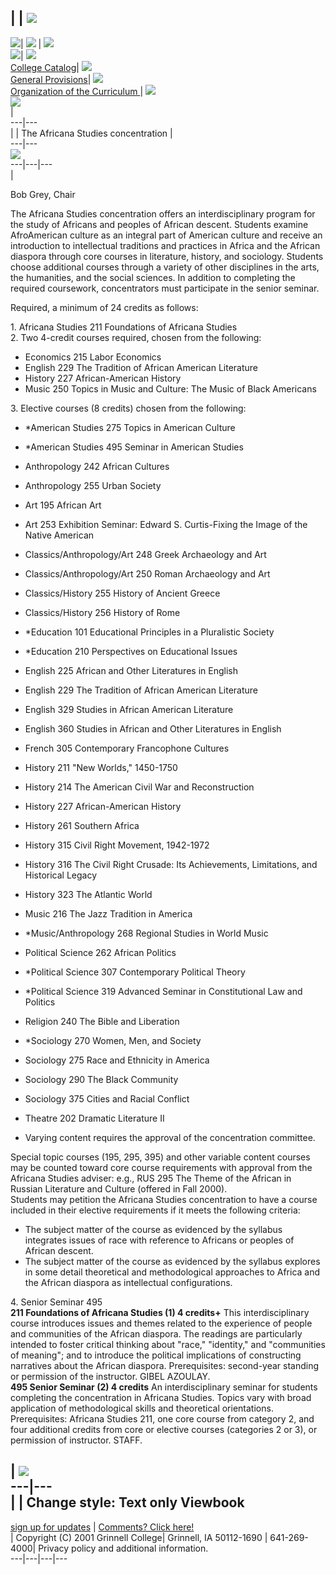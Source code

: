 |  | [![](../../../../images/navilogo2.jpg)](../)  
---  
![](../../../../images/0sha.gif)| ![](../../../../images/0sha.gif) |
![](../../../../images/0sha.gif)  
![](../../../../images/shorbar.jpg)| ![](../../../../images/0sha.gif)  
[College Catalog](../../)| ![](../../../../images/0sha.gif)  
[General Provisions](../general\\)| ![](../../../../images/0sha.gif)  
[Organization of the Curriculum ](../curriculum\\)|
![](../../../../images/0sha.gif)  
![](../../../../images/bottombar2.jpg)  
|  
---|---  
|  | The Africana Studies concentration | [  ](../../../../cgi-bin/times.dll)  
---|---  
![](../../../../images/0sha.gif)  
---|---|---  
|

Bob Grey, Chair  
  
The Africana Studies concentration offers an interdisciplinary program for the
study of Africans and peoples of African descent. Students examine
AfroAmerican culture as an integral part of American culture and receive an
introduction to intellectual traditions and practices in Africa and the
African diaspora through core courses in literature, history, and sociology.
Students choose additional courses through a variety of other disciplines in
the arts, the humanities, and the social sciences. In addition to completing
the required coursework, concentrators must participate in the senior seminar.  
  
Required, a minimum of 24 credits as follows:  
  
1\. Africana Studies 211 Foundations of Africana Studies  
2\. Two 4-credit courses required, chosen from the following:

  * Economics 215 Labor Economics
  * English 229 The Tradition of African American Literature 
  * History 227 African-American History 
  * Music 250 Topics in Music and Culture: The Music of Black Americans

3\. Elective courses (8 credits) chosen from the following:

  * *American Studies 275 Topics in American Culture 
  * *American Studies 495 Seminar in American Studies 
  * Anthropology 242 African Cultures 
  * Anthropology 255 Urban Society 
  * Art 195 African Art 
  * Art 253 Exhibition Seminar: Edward S. Curtis-Fixing the Image of the Native American 
  * Classics/Anthropology/Art 248 Greek Archaeology and Art
  * Classics/Anthropology/Art 250 Roman Archaeology and Art 
  * Classics/History 255 History of Ancient Greece 
  * Classics/History 256 History of Rome 
  * *Education 101 Educational Principles in a Pluralistic Society 
  * *Education 210 Perspectives on Educational Issues 
  * English 225 African and Other Literatures in English 
  * English 229 The Tradition of African American Literature 
  * English 329 Studies in African American Literature 
  * English 360 Studies in African and Other Literatures in English 
  * French 305 Contemporary Francophone Cultures 
  * History 211 "New Worlds," 1450-1750 
  * History 214 The American Civil War and Reconstruction 
  * History 227 African-American History 
  * History 261 Southern Africa 
  * History 315 Civil Right Movement, 1942-1972 
  * History 316 The Civil Right Crusade: Its Achievements, Limitations, and Historical Legacy 
  * History 323 The Atlantic World
  * Music 216 The Jazz Tradition in America 
  * *Music/Anthropology 268 Regional Studies in World Music 
  * Political Science 262 African Politics 
  * *Political Science 307 Contemporary Political Theory 
  * *Political Science 319 Advanced Seminar in Constitutional Law and Politics 
  * Religion 240 The Bible and Liberation
  * *Sociology 270 Women, Men, and Society 
  * Sociology 275 Race and Ethnicity in America 
  * Sociology 290 The Black Community 
  * Sociology 375 Cities and Racial Conflict 
  * Theatre 202 Dramatic Literature II

* Varying content requires the approval of the concentration committee.   
  
Special topic courses (195, 295, 395) and other variable content courses may
be counted toward core course requirements with approval from the Africana
Studies adviser: e.g., RUS 295 The Theme of the African in Russian Literature
and Culture (offered in Fall 2000).  
Students may petition the Africana Studies concentration to have a course
included in their elective requirements if it meets the following criteria:

  * The subject matter of the course as evidenced by the syllabus integrates issues of race with reference to Africans or peoples of African descent. 
  * The subject matter of the course as evidenced by the syllabus explores in some detail theoretical and methodological approaches to Africa and the African diaspora as intellectual configurations.

4\. Senior Seminar 495  
**211 Foundations of Africana Studies (1) 4 credits+** This interdisciplinary
course introduces issues and themes related to the experience of people and
communities of the African diaspora. The readings are particularly intended to
foster critical thinking about "race," "identity," and "communities of
meaning"; and to introduce the political implications of constructing
narratives about the African diaspora. Prerequisites: second-year standing or
permission of the instructor. GIBEL AZOULAY.  
**495 Senior Seminar (2) 4 credits** An interdisciplinary seminar for students
completing the concentration in Africana Studies. Topics vary with broad
application of methodological skills and theoretical orientations.
Prerequisites: Africana Studies 211, one core course from category 2, and four
additional credits from core or elective courses (categories 2 or 3), or
permission of instructor. STAFF.

| ![](../../../../images/0sha.gif)  
---|---  
|  |  Change style: Text only Viewbook  
---  
[sign up for updates](../../../../cgi-bin/update.dll) | [Comments? Click
here!](../../../../cgi-bin/feed.dll?ivanovl@grinnell.edu)  
| Copyright (C) 2001 Grinnell College| Grinnell, IA 50112-1690 | 641-269-4000|
Privacy policy and additional information.  
---|---|---|---

